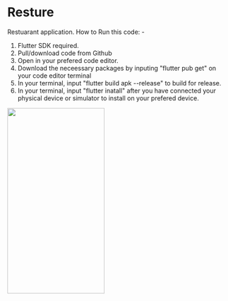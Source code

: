# Resture
 Restuarant application.
       How to Run this code: -

1. Flutter SDK required.
2. Pull/download code from Github
3. Open in your prefered code editor.
4. Download the neceessary packages by inputing "flutter pub get" on your code editor terminal
5. In your terminal, input "flutter build apk --release" to build for release.
6. In your terminal, input "flutter inatall" after you have connected your physical device or simulator to install on your prefered device.


<img src="https://github.com/codeZe-us/Resture/screenshot/zeus1.jpg" width="220" height="420"/>



